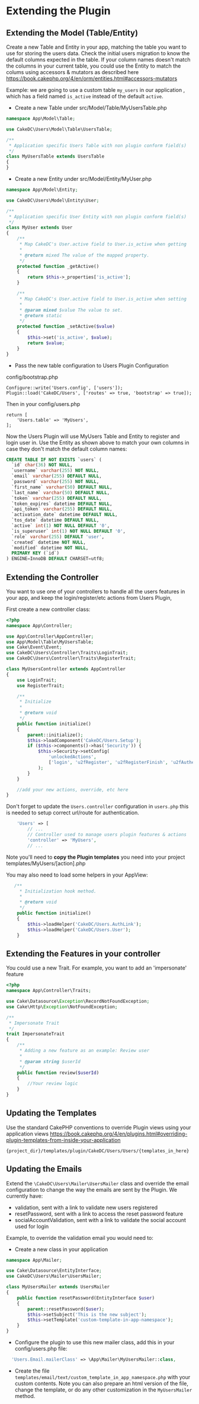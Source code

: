 Extending the Plugin
====================

Extending the Model (Table/Entity)
-------------------

Create a new Table and Entity in your app, matching the table you want to use for storing the
users data. Check the initial users migration to know the default columns expected in the table.
If your column names doesn't match the columns in your current table, you could use the Entity to
match the colums using accessors & mutators as described here https://book.cakephp.org/4/en/orm/entities.html#accessors-mutators

Example: we are going to use a custom table ```my_users``` in our application , which has a field named ``is_active`` instead of the default ``active``.
* Create a new Table under src/Model/Table/MyUsersTable.php

```php
namespace App\Model\Table;

use CakeDC\Users\Model\Table\UsersTable;

/**
 * Application specific Users Table with non plugin conform field(s)
 */
class MyUsersTable extends UsersTable
{
}
```

* Create a new Entity under src/Model/Entity/MyUser.php

```php
namespace App\Model\Entity;

use CakeDC\Users\Model\Entity\User;

/**
 * Application specific User Entity with non plugin conform field(s)
 */
class MyUser extends User
{
    /**
     * Map CakeDC's User.active field to User.is_active when getting
     *
     * @return mixed The value of the mapped property.
     */
    protected function _getActive()
    {
        return $this->_properties['is_active'];
    }

    /**
     * Map CakeDC's User.active field to User.is_active when setting
     *
     * @param mixed $value The value to set.
     * @return static
     */
    protected function _setActive($value)
    {
        $this->set('is_active', $value);
        return $value;
    }
}
```

* Pass the new table configuration to Users Plugin Configuration

config/bootstrap.php
```
Configure::write('Users.config', ['users']);
Plugin::load('CakeDC/Users', ['routes' => true, 'bootstrap' => true]);
```

Then in your config/users.php
```
return [
    'Users.table' => 'MyUsers',
];
```

Now the Users Plugin will use MyUsers Table and Entity to register and login user in. Use the
Entity as shown above to match your own columns in case they don't match the default column names:

```sql
CREATE TABLE IF NOT EXISTS `users` (
  `id` char(36) NOT NULL,
  `username` varchar(255) NOT NULL,
  `email` varchar(255) DEFAULT NULL,
  `password` varchar(255) NOT NULL,
  `first_name` varchar(50) DEFAULT NULL,
  `last_name` varchar(50) DEFAULT NULL,
  `token` varchar(255) DEFAULT NULL,
  `token_expires` datetime DEFAULT NULL,
  `api_token` varchar(255) DEFAULT NULL,
  `activation_date` datetime DEFAULT NULL,
  `tos_date` datetime DEFAULT NULL,
  `active` int(1) NOT NULL DEFAULT '0',
  `is_superuser` int(1) NOT NULL DEFAULT '0',
  `role` varchar(255) DEFAULT 'user',
  `created` datetime NOT NULL,
  `modified` datetime NOT NULL,
  PRIMARY KEY (`id`)
) ENGINE=InnoDB DEFAULT CHARSET=utf8;
```

Extending the Controller
-------------------

You want to use one of your controllers to handle all the users features in your app, and keep the
login/register/etc actions from Users Plugin,

First create a new controller class:

```php
<?php
namespace App\Controller;

use App\Controller\AppController;
use App\Model\Table\MyUsersTable;
use Cake\Event\Event;
use CakeDC\Users\Controller\Traits\LoginTrait;
use CakeDC\Users\Controller\Traits\RegisterTrait;

class MyUsersController extends AppController
{
    use LoginTrait;
    use RegisterTrait;

    /**
     * Initialize
     *
     * @return void
     */
    public function initialize()
    {
        parent::initialize();
        $this->loadComponent('CakeDC/Users.Setup');
        if ($this->components()->has('Security')) {
            $this->Security->setConfig(
                'unlockedActions',
                ['login', 'u2fRegister', 'u2fRegisterFinish', 'u2fAuthenticate', 'u2fAuthenticateFinish']
            );
        }
    }

    //add your new actions, override, etc here
}
```

Don't forget to update the `Users.controller` configuration in `users.php` this is
needed to setup correct url/route for authentication.

```php
    'Users' => [
        // ...
        // Controller used to manage users plugin features & actions
        'controller' => 'MyUsers',
        // ...
```

Note you'll need to **copy the Plugin templates** you need into your project templates/MyUsers/[action].php

You may also need to load some helpers in your AppView:

```php
   /**
     * Initialization hook method.
     *
     * @return void
     */
    public function initialize()
    {
        $this->loadHelper('CakeDC/Users.AuthLink');
        $this->loadHelper('CakeDC/Users.User');
    }
```

Extending the Features in your controller
-----------------------------

You could use a new Trait. For example, you want to add an 'impersonate' feature

```php
<?php
namespace App\Controller\Traits;

use Cake\Datasource\Exception\RecordNotFoundException;
use Cake\Http\Exception\NotFoundException;

/**
 * Impersonate Trait
 */
trait ImpersonateTrait
{
    /**
     * Adding a new feature as an example: Review user
     *
     * @param string $userId
     */
    public function review($userId)
    {
        //Your review logic
    }
}
```
Updating the Templates
-------------------

Use the standard CakePHP conventions to override Plugin views using your application views
https://book.cakephp.org/4/en/plugins.html#overriding-plugin-templates-from-inside-your-application

`{project_dir}/templates/plugin/CakeDC/Users/Users/{templates_in_here}`

Updating the Emails
-------------------

Extend the `\CakeDC\Users\Mailer\UsersMailer` class and override the email configuration to change the way the
emails are sent by the Plugin. We currently have:
* validation, sent with a link to validate new users registered
* resetPassword, sent with a link to access the reset password feature
* socialAccountValidation, sent with a link to validate the social account used for login

Example, to override the validation email you would need to:
* Create a new class in your application
```php
namespace App\Mailer;

use Cake\Datasource\EntityInterface;
use CakeDC\Users\Mailer\UsersMailer;

class MyUsersMailer extends UsersMailer
{
    public function resetPassword(EntityInterface $user)
    {
        parent::resetPassword($user);
        $this->setSubject('This is the new subject');
        $this->setTemplate('custom-template-in-app-namespace');
    }
}
```
* Configure the plugin to use this new mailer class, add this in your config/users.php file:

```php
  'Users.Email.mailerClass' => \App\Mailer\MyUsersMailer::class,
```

* Create the file `templates/email/text/custom_template_in_app_namespace.php`
with your custom contents. Note you can also prepare an html version of the file,
change the template, or do any other customization in the `MyUsersMailer` method.


